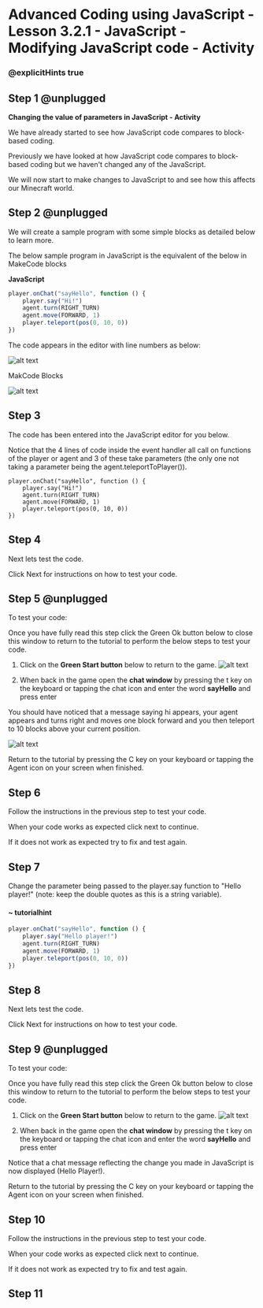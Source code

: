 # Advanced Coding using JavaScript - Lesson 3.2.1 - JavaScript - Modifying JavaScript code - Activity

### @explicitHints true

## Step 1 @unplugged
**Changing the value of parameters in JavaScript - Activity**

We have already started to see how JavaScript code compares to block-based coding.

Previously we have looked at how JavaScript code compares to block-based coding but we haven't changed any of the JavaScript. 

We will now start to make changes to JavaScript to and see how this affects our Minecraft world.



## Step 2 @unplugged
We will create a sample program with some simple blocks as detailed below to learn more.

The below sample program in JavaScript is the equivalent of the below in MakeCode blocks

**JavaScript**
```typescript 
player.onChat("sayHello", function () {
    player.say("Hi!")
    agent.turn(RIGHT_TURN)
    agent.move(FORWARD, 1)
    player.teleport(pos(0, 10, 0))
})
```
The code appears in the editor with line numbers as below:

![alt text](https://advancedjsv3.codingcredentials.com/Lesson3/3.2.1/images/2.jpg?raw=true "JavaScript")

MakCode Blocks 

![alt text](https://advancedjsv3.codingcredentials.com/Lesson3/3.2.1/images/4.JPG?raw=true "JavaScript")



## Step 3
The code has been entered into the JavaScript editor for you below.

Notice that the 4 lines of code inside the event handler all call on functions of the player or agent and 3 of these take parameters (the only one not taking a parameter being the agent.teleportToPlayer()).

```template
player.onChat("sayHello", function () {
    player.say("Hi!")
    agent.turn(RIGHT_TURN)
    agent.move(FORWARD, 1)
    player.teleport(pos(0, 10, 0))
})
```


## Step 4
Next lets test the code.

Click Next for instructions on how to test your code.

## Step 5 @unplugged
To test your code:

Once you have fully read this step click the Green Ok button below to close this window to return to the tutorial to perform the below steps to test your code.

1. Click on the **Green Start button** below to return to the game.
![alt text](https://advancedjs.codingcredentials.com/Lesson3/3.2.1/images/1.jpg?raw=true "Start")

2. When back in the game open the **chat window** by pressing the t key on the keyboard or tapping the chat icon and enter the word **sayHello** and press enter

You should have noticed that a message saying hi appears, your agent appears and turns right and moves one block forward and you then teleport to 10 blocks above your current position.

![alt text](https://advancedjs.codingcredentials.com/Lesson3/3.2.1/images/3.jpg?raw=true "Code builder")

Return to the tutorial by pressing the C key on your keyboard or tapping the Agent icon on your screen when finished.

## Step 6
Follow the instructions in the previous step to test your code.

When your code works as expected click next to continue.

If it does not work as expected try to fix and test again.

## Step 7
Change the parameter being passed to the player.say function to "Hello player!" (note: keep the double quotes as this is a string variable).

#### ~ tutorialhint
```javascript
player.onChat("sayHello", function () {
    player.say("Hello player!")
    agent.turn(RIGHT_TURN)
    agent.move(FORWARD, 1)
    player.teleport(pos(0, 10, 0))
})
```

## Step 8
Next lets test the code.

Click Next for instructions on how to test your code.

## Step 9 @unplugged
To test your code:

Once you have fully read this step click the Green Ok button below to close this window to return to the tutorial to perform the below steps to test your code.

1. Click on the **Green Start button** below to return to the game.
![alt text](https://advancedjs.codingcredentials.com/Lesson3/3.2.1/images/1.jpg?raw=true "Start")

2. When back in the game open the **chat window** by pressing the t key on the keyboard or tapping the chat icon and enter the word **sayHello** and press enter

Notice that a chat message reflecting the change you made in JavaScript is now displayed (Hello Player!).

Return to the tutorial by pressing the C key on your keyboard or tapping the Agent icon on your screen when finished.

## Step 10
Follow the instructions in the previous step to test your code.

When your code works as expected click next to continue.

If it does not work as expected try to fix and test again.

## Step 11
